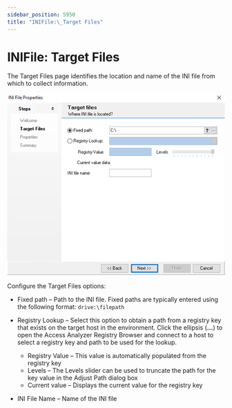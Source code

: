 ```yaml
---
sidebar_position: 5950
title: "INIFile:\_Target Files"
---
```


# INIFile: Target Files

The Target Files page identifies the location and name of the INI file from which to collect information.

![INI File Data Collector Wizard Target Files page](../../../../../../../static/images/AccessAnalyzer_12.0/Content/Resources/Images/EnterpriseAuditor/Admin/DataCollector/INIFile/TargetFiles.png "INI File Data Collector Wizard Target Files page")

Configure the Target Files options:

* Fixed path – Path to the INI file. Fixed paths are typically entered using the following format: `drive:\filepath`
* Registry Lookup – Select this option to obtain a path from a registry key that exists on the target host in the environment. Click the ellipsis (**…**) to open the Access Analyzer Registry Browser and connect to a host to select a registry key and path to be used for the lookup.

  * Registry Value – This value is automatically populated from the registry key
  * Levels – The Levels slider can be used to truncate the path for the key value in the Adjust Path dialog box
  * Current value – Displays the current value for the registry key
* INI File Name – Name of the INI file